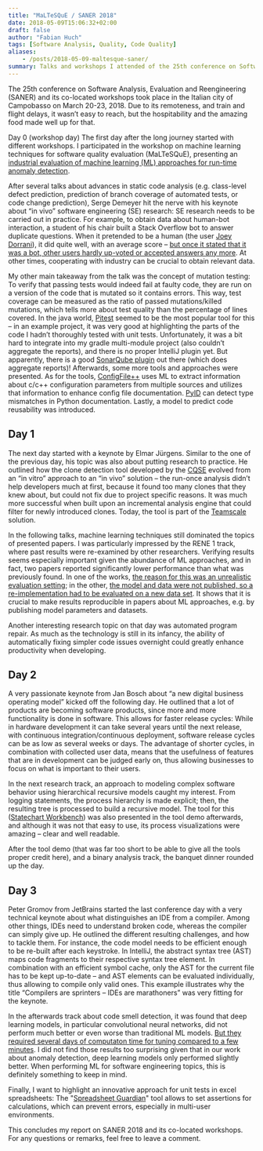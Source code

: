 ```yaml
---
title: "MaLTeSQuE / SANER 2018"
date: 2018-05-09T15:06:32+02:00
draft: false
author: "Fabian Huch"
tags: [Software Analysis, Quality, Code Quality]
aliases:
    - /posts/2018-05-09-maltesque-saner/
summary: Talks and workshops I attended of the 25th conference on Software Analysis, Evaluation and Reengineering (SANER).
---
```

The 25th conference on Software Analysis, Evaluation and Reengineering (SANER) and its co-located workshops took place in the Italian city of Campobasso on March 20-23, 2018. Due to its remoteness, and train and flight delays, it wasn’t easy to reach, but the hospitability and the amazing food made well up for that.

Day 0 (workshop day)
The first day after the long journey started with different workshops. I participated in the workshop on machine learning techniques for software quality evaluation (MaLTeSQuE), presenting an [industrial evaluation of machine learning (ML) approaches for run-time anomaly detection](https://doi.org/10.1109/MALTESQUE.2018.8368453).

After several talks about advances in static code analysis (e.g. class-level defect prediction, prediction of branch coverage of automated tests, or code change prediction), Serge Demeyer hit the nerve with his keynote about “in vivo” software engineering (SE) research: SE research needs to be carried out in practice. For example, to obtain data about human-bot interaction, a student of his chair built a Stack Overflow bot to answer duplicate questions. When it pretended to be a human (the user [Joey Dorrani](https://stackoverflow.com/users/4461216/joey-dorrani)), it did quite well, with an average score – [but once it stated that it was a bot, other users hardly up-voted or accepted answers any more](http://doi.org/10.1145/2851581.2892311). At other times, cooperating with industry can be crucial to obtain relevant data.

My other main takeaway from the talk was the concept of mutation testing: To verify that passing tests would indeed fail at faulty code, they are run on a version of the code that is mutated so it contains errors. This way, test coverage can be measured as the ratio of passed mutations/killed mutations, which tells more about test quality than the percentage of lines covered. In the java world, [Pitest](http://pitest.org/) seemed to be the most popular tool for this – in an example project, it was very good at highlighting the parts of the code I hadn’t thoroughly tested with unit tests. Unfortunately, it was a bit hard to integrate into my gradle multi-module project (also couldn’t aggregate the reports), and there is no proper IntelliJ plugin yet. But apparently, there is a good [SonarQube plugin](https://github.com/VinodAnandan/sonar-pitest) out there (which does aggregate reports)!
Afterwards, some more tools and approaches were presented. As for the tools, [ConfigFile++](https://doi.org/10.1109/MALTESQUE.2018.8368457) uses ML to extract information about c/c++ configuration parameters from multiple sources and utilizes that information to enhance config file documentation. [PyID](https://doi.org/10.1109/MALTESQUE.2018.8368458) can detect type mismatches in Python documentation. Lastly, a model to predict code reusability was introduced.

## Day 1
The next day started with a keynote by Elmar Jürgens. Similar to the one of the previous day, his topic was also about putting research to practice. He outlined how the clone detection tool developed by the [CQSE](https://www.cqse.eu/en/) evolved from an “in vitro” approach to an “in vivo” solution – the run-once analysis didn’t help developers much at first, because it found too many clones that they knew about, but could not fix due to project specific reasons. It was much more successful when built upon an incremental analysis engine that could filter for newly introduced clones. Today, the tool is part of the [Teamscale](https://www.cqse.eu/en/products/teamscale/landing/) solution.

In the following talks, machine learning techniques still dominated the topics of presented papers. I was particularly impressed by the RENE 1 track, where past results were re-examined by other researchers. Verifying results seems especially important given the abundance of ML approaches, and in fact, two papers reported significantly lower performance than what was previously found. In one of the works, [the reason for this was an unrealistic evaluation setting](https://doi.org/10.1109/SANER.2018.8330264); in the other, [the model and data were not published, so a re-implementation had to be evaluated on a new data set](https://doi.org/10.1109/SANER.2018.8330262). It shows that it is crucial to make results reproducible in papers about ML approaches, e.g. by publishing model parameters and datasets.

Another interesting research topic on that day was automated program repair. As much as the technology is still in its infancy, the ability of automatically fixing simpler code issues overnight could greatly enhance productivity when developing.

## Day 2
A very passionate keynote from Jan Bosch about “a new digital business operating model” kicked off the following day. He outlined that a lot of products are becoming software products, since more and more functionality is done in software. This allows for faster release cycles: While in hardware development it can take several years until the next release, with continuous integration/continuous deployment, software release cycles can be as low as several weeks or days. The advantage of shorter cycles, in combination with collected user data, means that the usefulness of features that are in development can be judged early on, thus allowing businesses to focus on what is important to their users.

In the next research track, an approach to modeling complex software behavior using hierarchical recursive models caught my interest. From logging statements, the process hierarchy is made explicit; then, the resulting tree is processed to build a recursive model. The tool for this ([Statechart Workbench](https://svn.win.tue.nl/repos/prom/Packages/Statechart/)) was also presented in the tool demo afterwards, and although it was not that easy to use, its process visualizations were amazing – clear and well readable.

After the tool demo (that was far too short to be able to give all the tools proper credit here), and a binary analysis track, the banquet dinner rounded up the day.


## Day 3 
Peter Gromov from JetBrains started the last conference day with a very technical keynote about what distinguishes an IDE from a compiler. Among other things, IDEs need to understand broken code, whereas the compiler can simply give up. He outlined the different resulting challenges, and how to tackle them. For instance, the code model needs to be efficient enough to be re-built after each keystroke. In IntelliJ, the abstract syntax tree (AST) maps code fragments to their respective syntax tree element. In combination with an efficient symbol cache, only the AST for the current file has to be kept up-to-date – and AST elements can be evaluated individually, thus allowing to compile only valid ones. This example illustrates why the title “Compilers are sprinters – IDEs are marathoners” was very fitting for the keynote.

In the afterwards track about code smell detection, it was found that deep learning models, in particular convolutional neural networks, did not perform much better or even worse than traditional ML models. [But they required several days of computaton time for tuning compared to a few minutes](https://doi.org/10.1109/SANER.2018.8330265). I did not find those results too surprising given that in our work about anomaly detection, deep learning models only performed slightly better. When performing ML for software engineering topics, this is definitely something to keep in mind.

Finally, I want to highlight an innovative approach for unit tests in excel spreadsheets: The "[Spreadsheet Guardian](https://arxiv.org/abs/1612.03813)" tool allows to set assertions for calculations, which can prevent errors, especially in multi-user environments.

This concludes my report on SANER 2018 and its co-located workshops. For any questions or remarks, feel free to leave a comment.